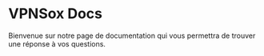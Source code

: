 # VPNSox Docs
Bienvenue sur notre page de documentation qui vous permettra de trouver une réponse à vos questions.
